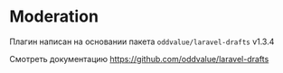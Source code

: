 # Moderation

Плагин написан на основании пакета `oddvalue/laravel-drafts` v1.3.4

Смотреть документацию https://github.com/oddvalue/laravel-drafts
